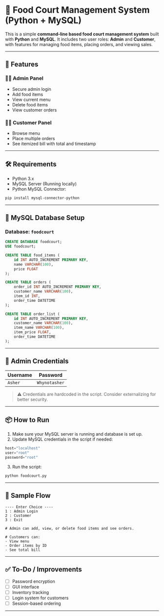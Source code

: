

# 🥘 Food Court Management System (Python + MySQL)

This is a simple **command-line based food court management system** built with **Python** and **MySQL**. It includes two user roles: **Admin** and **Customer**, with features for managing food items, placing orders, and viewing sales.

---

## 🚀 Features

### 👨‍💼 Admin Panel

* Secure admin login
* Add food items
* View current menu
* Delete food items
* View customer orders

### 🧑‍🍽️ Customer Panel

* Browse menu
* Place multiple orders
* See itemized bill with total and timestamp

---

## 🛠️ Requirements

* Python 3.x
* MySQL Server (Running locally)
* Python MySQL Connector:

```bash
pip install mysql-connector-python
```

---

## 🧱 MySQL Database Setup

### Database: `foodcourt`

```sql
CREATE DATABASE foodcourt;
USE foodcourt;

CREATE TABLE food_items (
    id INT AUTO_INCREMENT PRIMARY KEY,
    name VARCHAR(100),
    price FLOAT
);

CREATE TABLE orders (
    order_id INT AUTO_INCREMENT PRIMARY KEY,
    customer_name VARCHAR(100),
    item_id INT,
    order_time DATETIME
);

CREATE TABLE order_list (
    id INT AUTO_INCREMENT PRIMARY KEY,
    customer_name VARCHAR(100),
    item_name VARCHAR(100),
    item_price FLOAT,
    order_time DATETIME
);
```

---

## 🔑 Admin Credentials

| Username | Password      |
| -------- | ------------- |
| `Asher`  | `Whynotasher` |

> ⚠️ Credentials are hardcoded in the script. Consider externalizing for better security.

---

## 📦 How to Run

1. Make sure your MySQL server is running and database is set up.
2. Update MySQL credentials in the script if needed:

```python
host="localhost"
user="root"
password="root"
```

3. Run the script:

```bash
python foodcourt.py
```

---

## 🧪 Sample Flow

```
---- Enter Choice ----
1 : Admin Login
2 : Customer
3 : Exit

# Admin can add, view, or delete food items and see orders.

# Customers can:
- View menu
- Order items by ID
- See total bill
```

---

## ✅ To-Do / Improvements

* [ ] Password encryption
* [ ] GUI interface
* [ ] Inventory tracking
* [ ] Login system for customers
* [ ] Session-based ordering

---

